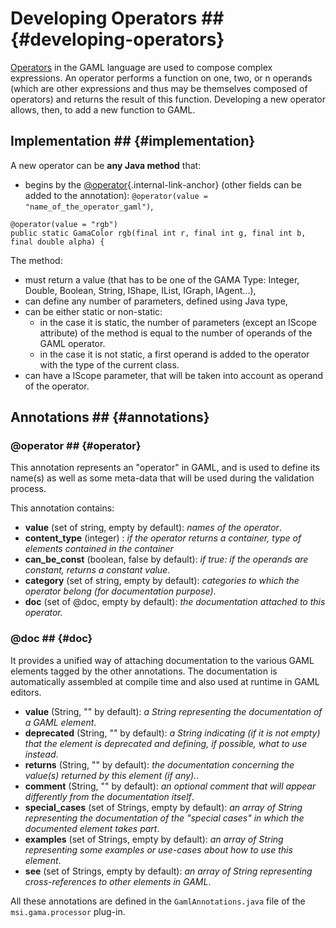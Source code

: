 # Developing Operators ## {#developing-operators}



[Operators](references#Operators) in the GAML language are used to compose complex expressions. An operator performs a function on one, two, or n operands (which are other expressions and thus may be themselves composed of operators) and returns the result of this function. Developing a new operator allows, then, to add a new function to GAML.






## Implementation ## {#implementation}

A new operator can be **any Java method** that:
  * begins by the [@operator](wikionly#DevelopingIndexAnnotations#operator){.internal-link-anchor} (other fields can be added to the annotation): `@operator(value = "name_of_the_operator_gaml")`,
```
@operator(value = "rgb")
public static GamaColor rgb(final int r, final int g, final int b, final double alpha) {	
```

The method:
  * must return a value (that has to be one of the GAMA Type: Integer, Double, Boolean, String, IShape, IList, IGraph, IAgent...),
  * can define any number of parameters, defined using Java type,
  * can be either static or non-static:
    * in the case it is static, the number of parameters (except an IScope attribute) of the method is equal to the number of operands of the GAML operator.
    * in the case it is not static, a first operand is added to the operator with the type of the current class.
  * can have a IScope parameter, that will be taken into account as operand of the operator.






## Annotations ## {#annotations}
### @operator ## {#operator}
This annotation represents an "operator" in GAML, and is used to define its name(s) as well as some meta-data that will be used during the validation process.

This annotation contains:
  * **value** (set of string, empty by default): _names of the operator_.
  * **content\_type** (integer) : _if the operator returns a container, type of elements contained in the container_
  * **can\_be\_const** (boolean, false by default): _if true: if the operands are constant, returns a constant value_.
  * **category** (set of string, empty by default): _categories to which the operator belong (for documentation purpose)_.
  * **doc** (set of @doc, empty by default): _the documentation attached to this operator._

### @doc ## {#doc}
It provides a unified way of attaching documentation to the various GAML elements tagged by the other annotations. The documentation is automatically assembled at compile time and also used at runtime in GAML editors.
  * **value** (String, "" by default): _a String representing the documentation of a GAML element_.
  * **deprecated** (String, "" by default): _a String indicating (if it is not empty) that the element is deprecated and defining, if possible, what to use instead_.
  * **returns** (String, "" by default): _the documentation concerning the value(s) returned by this element (if any)._.
  * **comment** (String, "" by default): _an optional comment that will appear differently from the documentation itself_.
  * **special\_cases** (set of Strings, empty by default): _an array of String representing the documentation of the "special cases" in which the documented element takes part_.
  * **examples** (set of Strings, empty by default): _an array of String representing some examples or use-cases about how to use this element_.
  * **see** (set of Strings, empty by default): _an array of String representing cross-references to other elements in GAML_.

All these annotations are defined in the `GamlAnnotations.java` file of the `msi.gama.processor` plug-in.